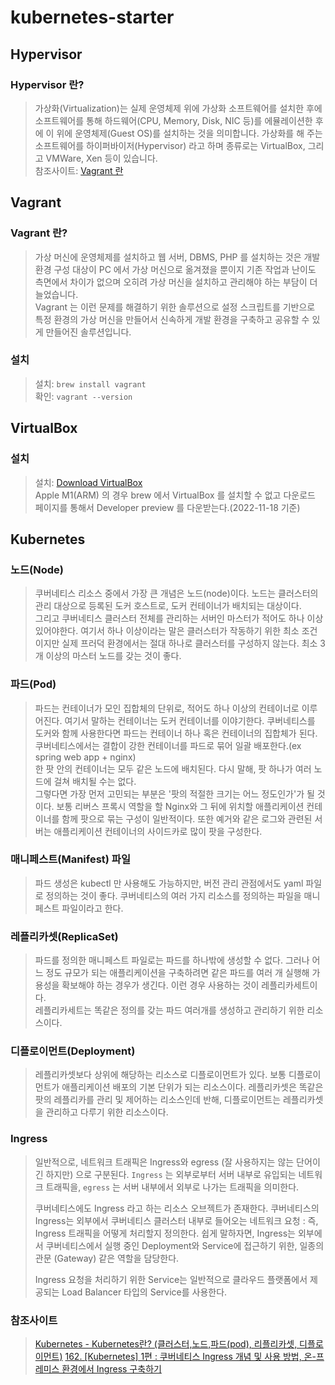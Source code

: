 # kubernetes-starter

## Hypervisor
### Hypervisor 란?
> 가상화(Virtualization)는 실제 운영체제 위에 가상화 소프트웨어를 설치한 후에 소프트웨어를 통해 하드웨어(CPU, Memory, Disk, NIC 등)를 에뮬레이션한 후에 
> 이 위에 운영체제(Guest OS)를 설치하는 것을 의미합니다. 가상화를 해 주는 소프트웨어를 하이퍼바이저(Hypervisor) 라고 하며 종류로는 VirtualBox, 그리고 VMWare, Xen 등이 있습니다.  
> 참조사이트: [Vagrant 란](https://www.lesstif.com/laravelprog/vagrant-24445417.html)

## Vagrant
### Vagrant 란?
> 가상 머신에 운영체제를 설치하고 웹 서버, DBMS, PHP 를 설치하는 것은 개발 환경 구성 대상이 PC 에서 가상 머신으로 옮겨졌을 뿐이지 기존 작업과 
> 난이도 측면에서 차이가 없으며 오히려 가상 머신을 설치하고 관리해야 하는 부담이 더 늘었습니다.  
> Vagrant 는 이런 문제를 해결하기 위한 솔루션으로 설정 스크립트를 기반으로 특정 환경의 가상 머신을 만들어서 신속하게 개발 환경을 구축하고 공유할 수 있게 만들어진 솔루션입니다.  

### 설치
> 설치: `brew install vagrant`  
> 확인: `vagrant --version`  

## VirtualBox
### 설치
> 설치: [Download VirtualBox](https://www.virtualbox.org/wiki/Downloads)  
> Apple M1(ARM) 의 경우 brew 에서 VirtualBox 를 설치할 수 없고 다운로드 페이지를 통해서 Developer preview 를 다운받는다.(2022-11-18 기준)  

## Kubernetes
### 노드(Node)
> 쿠버네티스 리소스 중에서 가장 큰 개념은 노드(node)이다. 
> 노드는 클러스터의 관리 대상으로 등록된 도커 호스트로, 도커 컨테이너가 배치되는 대상이다.   
> 그리고 쿠버네티스 클러스터 전체를 관리하는 서버인 마스터가 적어도 하나 이상 있어야한다. 
> 여기서 하나 이상이라는 말은 클러스터가 작동하기 위한 최소 조건이지만 실제 프러덕 환경에서는 절대 하나로 클러스터를 구성하지 않는다. 
> 최소 3개 이상의 마스터 노드를 갖는 것이 좋다.  

### 파드(Pod)
> 파드는 컨테이너가 모인 집합체의 단위로, 적어도 하나 이상의 컨테이너로 이루어진다. 여기서 말하는 컨테이너는 도커 컨테이너를 이야기한다. 
> 쿠버네티스를 도커와 함께 사용한다면 파드는 컨테이너 하나 혹은 컨테이너의 집합체가 된다.  
> 쿠버네티스에서는 결합이 강한 컨테이너를 파드로 묶어 일괄 배포한다.(ex spring web app + nginx)  
> 한 팟 안의 컨테이너는 모두 같은 노드에 배치된다. 다시 말해, 팟 하나가 여러 노드에 걸쳐 배치될 수는 없다.  
> 그렇다면 가장 먼저 고민되는 부분은 '팟의 적절한 크기는 어느 정도인가'가 될 것이다. 보통 리버스 프록시 역할을 할 Nginx와 그 뒤에 위치할 
> 애플리케이션 컨테이너를 함께 팟으로 묶는 구성이 일반적이다. 또한 예거와 같은 로그와 관련된 서버는 애플리케이션 컨테이너의 사이드카로 많이 팟을 구성한다.  

### 매니페스트(Manifest) 파일
> 파드 생성은 kubectl 만 사용해도 가능하지만, 버전 관리 관점에서도 yaml 파일로 정의하는 것이 좋다. 
> 쿠버네티스의 여러 가지 리소스를 정의하는 파일을 매니페스트 파일이라고 한다.

### 레플리카셋(ReplicaSet)
> 파드를 정의한 매니페스트 파일로는 파드를 하나밖에 생성할 수 없다. 
> 그러나 어느 정도 규모가 되는 애플리케이션을 구축하려면 같은 파드를 여러 개 실행해 가용성을 확보해야 하는 경우가 생긴다. 
> 이런 경우 사용하는 것이 레플리카세트이다.   
> 레플리카세트는 똑같은 정의를 갖는 파드 여러개를 생성하고 관리하기 위한 리소스이다.

### 디플로이먼트(Deployment)
> 레플리카셋보다 상위에 해당하는 리소스로 디플로이먼트가 있다. 보통 디플로이먼트가 애플리케이션 배포의 기본 단위가 되는 리소스이다. 
> 레플리카셋은 똑같은 팟의 레플리카를 관리 및 제어하는 리소스인데 반해, 디플로이먼트는 레플리카셋을 관리하고 다루기 위한 리소스이다.

### Ingress
> 일반적으로, 네트워크 트래픽은 Ingress와 egress (잘 사용하지는 않는 단어이긴 하지만) 으로 구분된다. 
> `Ingress` 는 외부로부터 서버 내부로 유입되는 네트워크 트래픽을, `egress` 는 서버 내부에서 외부로 나가는 트래픽을 의미한다.  
> 
> 쿠버네티스에도 Ingress 라고 하는 리소스 오브젝트가 존재한다. 
> 쿠버네티스의 Ingress는 외부에서 쿠버네티스 클러스터 내부로 들어오는 네트워크 요청 : 즉, Ingress 트래픽을 어떻게 처리할지 정의한다. 
> 쉽게 말하자면, Ingress는 외부에서 쿠버네티스에서 실행 중인 Deployment와 Service에 접근하기 위한, 일종의 관문 (Gateway) 같은 역할을 담당한다.  
> 
> Ingress 요청을 처리하기 위한 Service는 일반적으로 클라우드 플랫폼에서 제공되는 Load Balancer 타입의 Service를 사용한다.

### 참조사이트
> [Kubernetes - Kubernetes란? (클러스터,노드,파드(pod), 리플리카셋, 디플로이먼트)](https://coding-start.tistory.com/308)
> [162. [Kubernetes] 1편 : 쿠버네티스 Ingress 개념 및 사용 방법, 온-프레미스 환경에서 Ingress 구축하기](https://blog.naver.com/alice_k106/221502890249)
